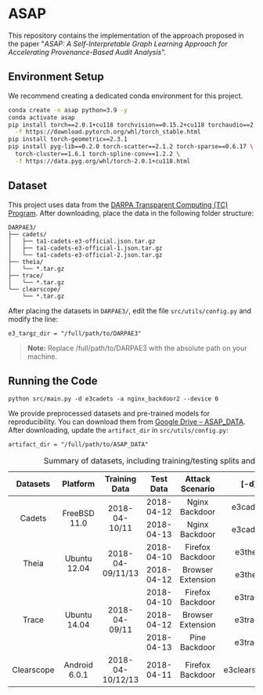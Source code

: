 # ASAP

This repository contains the implementation of the approach proposed in the paper "*ASAP: A Self-Interpretable Graph Learning Approach for Accelerating Provenance-Based Audit Analysis*".

## Environment Setup
We recommend creating a dedicated conda environment for this project.
```bash
conda create -n asap python=3.9 -y
conda activate asap
pip install torch==2.0.1+cu118 torchvision==0.15.2+cu118 torchaudio==2.0.2+cu118 \
  -f https://download.pytorch.org/whl/torch_stable.html
pip install torch-geometric==2.3.1
pip install pyg-lib==0.2.0 torch-scatter==2.1.2 torch-sparse==0.6.17 \
  torch-cluster==1.6.1 torch-spline-conv==1.2.2 \
  -f https://data.pyg.org/whl/torch-2.0.1+cu118.html
```

## Dataset

This project uses data from the [DARPA Transparent Computing (TC) Program](https://github.com/darpa-i2o/Transparent-Computing/blob/master/README-E3.md).
After downloading, place the data in the following folder structure:
```
DARPAE3/
├── cadets/
│   ├── ta1-cadets-e3-official.json.tar.gz
│   ├── ta1-cadets-e3-official-1.json.tar.gz
│   └── ta1-cadets-e3-official-2.json.tar.gz
├── theia/
│   └── *.tar.gz
├── trace/
│   └── *.tar.gz
└── clearscope/
    └── *.tar.gz
```
After placing the datasets in `DARPAE3/`, edit the file `src/utils/config.py` and modify the line:
```
e3_targz_dir = "/full/path/to/DARPAE3"
```
> **Note:** Replace /full/path/to/DARPAE3 with the absolute path on your machine.

## Running the Code
```
python src/main.py -d e3cadets -a nginx_backdoor2 --device 0
```

We provide preprocessed datasets and pre-trained models for reproducibility. You can download them from [Google Drive – ASAP_DATA](https://drive.google.com/drive/folders/1DNkLNVSbT7aoA_FrL-505pplDJO7TRFq?usp=share_link). After downloading, update the `artifact_dir` in `src/utils/config.py`:

```
artifact_dir = "/full/path/to/ASAP_DATA"
```

<table style="text-align: center">
  <caption>Summary of datasets, including training/testing splits and attack scenarios.</caption>
  <thead>
    <tr>
      <th>Datasets</th>
      <th>Platform</th>
      <th>Training Data</th>
      <th>Test Data</th>
      <th>Attack Scenario</th>
      <th>[-d]</th>
      <th>[-a]</th>
    </tr>
  </thead>
  <tbody>
    <tr>
      <td rowspan="2">Cadets</td>
      <td rowspan="2">FreeBSD 11.0</td>
      <td rowspan="2">2018-04-10/11</td>
      <td>2018-04-12</td>
      <td>Nginx Backdoor</td>
      <td>e3cadets</td>
      <td>nginx_backdoor2</td>
    </tr>
    <tr>
      <td>2018-04-13</td>
      <td>Nginx Backdoor</td>
      <td>e3cadets</td>
      <td>nginx_backdoor3</td>
    </tr>
    <tr>
      <td rowspan="2">Theia</td>
      <td rowspan="2">Ubuntu 12.04</td>
      <td rowspan="2">2018-04-09/11/13</td>
      <td>2018-04-10</td>
      <td>Firefox Backdoor</td>
      <td>e3theia</td>
      <td>firefox_backdoor</td>
    </tr>
    <tr>
      <td>2018-04-12</td>
      <td>Browser Extension</td>
      <td>e3theia</td>
      <td>browser_extension</td>
    </tr>
    <tr>
      <td rowspan="3">Trace</td>
      <td rowspan="3">Ubuntu 14.04</td>
      <td rowspan="3">2018-04-09/11</td>
      <td>2018-04-10</td>
      <td>Firefox Backdoor</td>
      <td>e3trace</td>
      <td>firefox_backdoor</td>
    </tr>
    <tr>
      <td>2018-04-12</td>
      <td>Browser Extension</td>
      <td>e3trace</td>
      <td>browser_extension</td>
    </tr>
    <tr>
      <td>2018-04-13</td>
      <td>Pine Backdoor</td>
      <td>e3trace</td>
      <td>pine_backdoor</td>
    </tr>
    <tr>
      <td>Clearscope</td>
      <td>Android 6.0.1</td>
      <td>2018-04-10/12/13</td>
      <td>2018-04-11</td>
      <td>Firefox Backdoor</td>
      <td>e3clearscope</td>
      <td>firefox_backdoor</td>
    </tr>
  </tbody>
</table>
